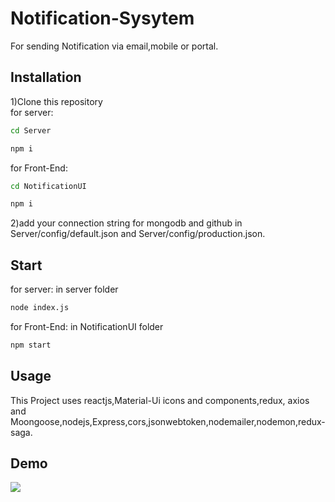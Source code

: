 # Notification-Sysytem
For sending Notification via email,mobile or portal.
## Installation
1)Clone this repository<br/>
for server:
```bash
cd Server
```
```bash
npm i
```
for Front-End:
```bash
cd NotificationUI
```
```bash
npm i
```
2)add your connection string for mongodb and github in Server/config/default.json and Server/config/production.json.
## Start
for server:
in server folder
```bash
node index.js
```
for Front-End:
in NotificationUI folder
```bash
npm start
```
## Usage
This Project uses reactjs,Material-Ui icons and components,redux, axios and Moongoose,nodejs,Express,cors,jsonwebtoken,nodemailer,nodemon,redux-saga.

## Demo

![](notification.gif)



